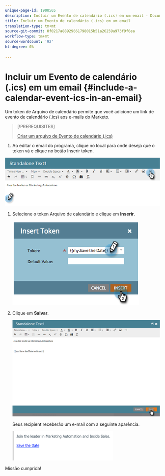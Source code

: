 ```yaml
---
unique-page-id: 1900565
description: Incluir um Evento de calendário (.ics) em um email - Documentos do marketing - Documentação do produto
title: Incluir um Evento de calendário (.ics) em um email
translation-type: tm+mt
source-git-commit: 0f0217a88929661798015b51a26259a973f9f6ea
workflow-type: tm+mt
source-wordcount: '92'
ht-degree: 0%

---
```



# Incluir um Evento de calendário (.ics) em um email {#include-a-calendar-event-ics-in-an-email}

Um token de Arquivo de calendário permite que você adicione um link de evento de calendário (.ics) aos e-mails do Marketo.

>[!PREREQUISITES]
>
>[Criar um arquivo de Evento de calendário (.ics)](/help/marketo/product-docs/email-marketing/general/functions-in-the-editor/create-a-calendar-event-ics-file.md)

1. Ao editar o email do programa, clique no local para onde deseja que o token vá e clique no botão Inserir token.

![](assets/one-6.png)

1. Selecione o token Arquivo de calendário e clique em **Inserir**.

   ![](assets/image2014-9-11-16-3a53-3a30.png)

1. Clique em **Salvar**.

   ![](assets/three-5.png)

   Seus recipient receberão um e-mail com a seguinte aparência.

   ![](assets/image2014-9-11-16-3a53-3a48.png)

Missão cumprida!
